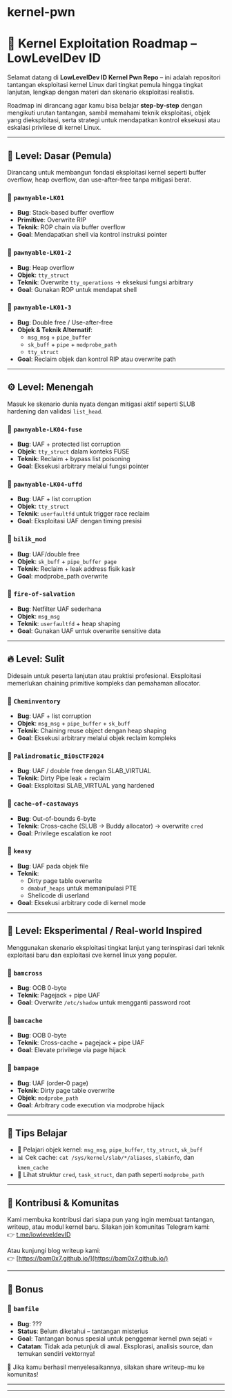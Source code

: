 # kernel-pwn
# 🧠 Kernel Exploitation Roadmap – LowLevelDev ID

Selamat datang di **LowLevelDev ID Kernel Pwn Repo** – ini adalah repositori tantangan eksploitasi kernel Linux dari tingkat pemula hingga tingkat lanjutan, lengkap dengan materi dan skenario eksploitasi realistis.

Roadmap ini dirancang agar kamu bisa belajar **step-by-step** dengan mengikuti urutan tantangan, sambil memahami teknik eksploitasi, objek yang dieksploitasi, serta strategi untuk mendapatkan kontrol eksekusi atau eskalasi privilese di kernel Linux.

---

## 🔰 Level: Dasar (Pemula)

Dirancang untuk membangun fondasi eksploitasi kernel seperti buffer overflow, heap overflow, dan use-after-free tanpa mitigasi berat.

### 🧪 `pawnyable-LK01`
- **Bug**: Stack-based buffer overflow
- **Primitive**: Overwrite RIP
- **Teknik**: ROP chain via buffer overflow
- **Goal**: Mendapatkan shell via kontrol instruksi pointer

### 🧪 `pawnyable-LK01-2`
- **Bug**: Heap overflow
- **Objek**: `tty_struct`
- **Teknik**: Overwrite `tty_operations` → eksekusi fungsi arbitrary
- **Goal**: Gunakan ROP untuk mendapat shell

### 🧪 `pawnyable-LK01-3`
- **Bug**: Double free / Use-after-free
- **Objek & Teknik Alternatif**:
  - `msg_msg` + `pipe_buffer`
  - `sk_buff` + `pipe` + `modprobe_path`
  - `tty_struct`
- **Goal**: Reclaim objek dan kontrol RIP atau overwrite path

---

## ⚙️ Level: Menengah

Masuk ke skenario dunia nyata dengan mitigasi aktif seperti SLUB hardening dan validasi `list_head`.

### 🧪 `pawnyable-LK04-fuse`
- **Bug**: UAF + protected list corruption
- **Objek**: `tty_struct` dalam konteks FUSE
- **Teknik**: Reclaim + bypass list poisoning
- **Goal**: Eksekusi arbitrary melalui fungsi pointer

### 🧪 `pawnyable-LK04-uffd`
- **Bug**: UAF + list corruption
- **Objek**: `tty_struct`
- **Teknik**: `userfaultfd` untuk trigger race reclaim
- **Goal**: Eksploitasi UAF dengan timing presisi

### 🧪 `bilik_mod`
- **Bug**: UAF/double free
- **Objek**: `sk_buff` + `pipe_buffer page`
- **Teknik**: Reclaim + leak address fisik kaslr
- **Goal**: modprobe_path overwrite

### 🧪 `fire-of-salvation`
- **Bug**: Netfilter UAF sederhana
- **Objek**: `msg_msg`
- **Teknik**: `userfaultfd` + heap shaping
- **Goal**: Gunakan UAF untuk overwrite sensitive data

---

## 🔥 Level: Sulit

Didesain untuk peserta lanjutan atau praktisi profesional. Eksploitasi memerlukan chaining primitive kompleks dan pemahaman allocator.

### 🧪 `Cheminventory`
- **Bug**: UAF + list corruption
- **Objek**: `msg_msg` + `pipe_buffer` + `sk_buff`
- **Teknik**: Chaining reuse object dengan heap shaping
- **Goal**: Eksekusi arbitrary melalui objek reclaim kompleks

### 🧪 `Palindromatic_Bi0sCTF2024`
- **Bug**: UAF / double free dengan SLAB_VIRTUAL
- **Teknik**: Dirty Pipe leak + reclaim
- **Goal**: Eksploitasi SLAB_VIRTUAL yang hardened

### 🧪 `cache-of-castaways`
- **Bug**: Out-of-bounds 6-byte
- **Teknik**: Cross-cache (SLUB → Buddy allocator) → overwrite `cred`
- **Goal**: Privilege escalation ke root

### 🧪 `keasy`
- **Bug**: UAF pada objek file
- **Teknik**:
  - Dirty page table overwrite
  - `dmabuf_heaps` untuk memanipulasi PTE
  - Shellcode di userland
- **Goal**: Eksekusi arbitrary code di kernel mode

---

## 🧬 Level: Eksperimental / Real-world Inspired

Menggunakan skenario eksploitasi tingkat lanjut yang terinspirasi dari teknik exploitasi baru dan exploitasi cve kernel linux yang populer.

### 🧪 `bamcross`
- **Bug**: OOB 0-byte
- **Teknik**: Pagejack + pipe UAF
- **Goal**: Overwrite `/etc/shadow` untuk mengganti password root

### 🧪 `bamcache`
- **Bug**: OOB 0-byte
- **Teknik**: Cross-cache + pagejack + pipe UAF
- **Goal**: Elevate privilege via page hijack

### 🧪 `bampage`
- **Bug**: UAF (order-0 page)
- **Teknik**: Dirty page table overwrite
- **Objek**: `modprobe_path`
- **Goal**: Arbitrary code execution via modprobe hijack

---

## 📘 Tips Belajar
- 🧠 Pelajari objek kernel: `msg_msg`, `pipe_buffer`, `tty_struct`, `sk_buff`
- 📊 Cek cache: `cat /sys/kernel/slab/*/aliases`, `slabinfo`, dan `kmem_cache`
- 🔐 Lihat struktur `cred`, `task_struct`, dan path seperti `modprobe_path`

---

## 🤝 Kontribusi & Komunitas

Kami membuka kontribusi dari siapa pun yang ingin membuat tantangan, writeup, atau modul kernel baru. Silakan join komunitas Telegram kami:  
👉 [t.me/lowleveldevID](https://t.me/lowleveldevID)

Atau kunjungi blog writeup kami:  
👉 [https://bam0x7.github.io/](https://bam0x7.github.io/)

---

## 🎁 Bonus

### 🧪 `bamfile`
- **Bug**: ???
- **Status**: Belum diketahui – tantangan misterius
- **Goal**: Tantangan bonus spesial untuk penggemar kernel pwn sejati 💀
- **Catatan**: Tidak ada petunjuk di awal. Eksplorasi, analisis source, dan temukan sendiri vektornya!

🧠 Jika kamu berhasil menyelesaikannya, silakan share writeup-mu ke komunitas!

---

---



